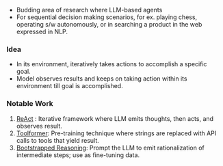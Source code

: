 
- Budding area of research where LLM-based agents
- For sequential decision making scenarios, for ex. playing chess, operating s/w autonomously, or in searching a product in the web expressed in NLP.

### Idea
- In its environment, iteratively takes actions to accomplish a specific goal.
- Model observes results and keeps on taking action within its environment till goal is accomplished.

### Notable Work
1. [ReAct](https://arxiv.org/pdf/2403.14589) : Iterative framework where LLM emits thoughts, then acts, and observes result.
2. [Toolformer](https://arxiv.org/pdf/2302.04761): Pre-training technique where strings are replaced with API calls to tools that yield result.  
3. [Bootstrapped Reasoning](https://arxiv.org/pdf/2203.14465): Prompt the LLM to emit rationalization of intermediate steps; use as fine-tuning data.